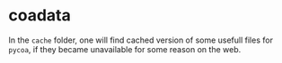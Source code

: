 # coadata

In the `cache` folder, one will find cached version of some usefull files for `pycoa`, if they became unavailable for some reason on the web. 


